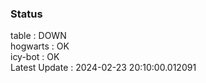 ### Status


table : DOWN  
hogwarts : OK  
icy-bot : OK  
Latest Update : 2024-02-23 20:10:00.012091
